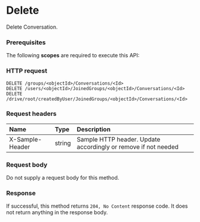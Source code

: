 # Delete

Delete Conversation.
### Prerequisites
The following **scopes** are required to execute this API: 
### HTTP request
<!-- { "blockType": "ignored" } -->
```http
DELETE /groups/<objectId>/Conversations/<Id>
DELETE /users/<objectId>/JoinedGroups/<objectId>/Conversations/<Id>
DELETE /drive/root/createdByUser/JoinedGroups/<objectId>/Conversations/<Id>

```
### Request headers
| Name       | Type | Description|
|:---------------|:--------|:----------|
| X-Sample-Header  | string  | Sample HTTP header. Update accordingly or remove if not needed|

### Request body
Do not supply a request body for this method.


### Response
If successful, this method returns `204, No Content` response code. It does not return anything in the response body.


<!-- uuid: 78bd3522-09d6-4d8b-8f69-e3bd0b539235
2015-10-24 21:49:46 UTC -->
<!-- {
  "type": "#page.annotation",
  "description": "Delete",
  "keywords": "",
  "section": "documentation",
  "tocPath": ""
}-->